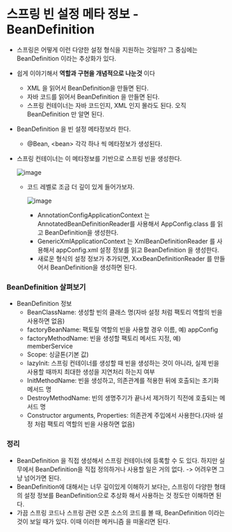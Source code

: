 # 스프링 빈 설정 메타 정보 - BeanDefinition

* 스프링은 어떻게 이런 다양한 설정 형식을 지원하는 것일까? 그 중심에는 BeanDefinition 이라는 추상화가 있다.

* 쉽게 이야기해서 **역할과 구현을 개념적으로 나눈것** 이다

  * XML 을 읽어서 BeanDefinition을 만들면 된다.
  * 자바 코드를 읽어서 BeanDefinition 을 만들면 된다.
  * 스프링 컨테이너는 자바 코드인지, XML 인지 몰라도 된다. 오직 BeanDefinition 만 알면 된다.

* BeanDefinition 을 빈 설정 메타정보라 한다.

  * @Bean, \<bean> 각각 하나 씩 메타정보가 생성된다.

* 스프링 컨테이너는 이 메타정보를 기반으로 스프링 빈을 생성한다.

  ![image](https://user-images.githubusercontent.com/75933619/148640439-ab1fa380-8fda-4f68-89e9-a9734495d874.png)

  * 코드 레벨로 조금 더 깊이 있게 들어가보자.

    ![image](https://user-images.githubusercontent.com/75933619/148640822-cb94f082-1c63-46bf-b91e-79299550c1b0.png)

    * AnnotationConfigApplicationContext 는 AnnotatedBeanDefinitionReader를 사용해서 AppConfig.class 를 읽고 BeanDefinition을 생성한다.
    * GenericXmlApplicationContext 는 XmlBeanDefinitionReader 를 사용해서 appConfig.xml 설정 정보를 읽고 BeanDefinition 을 생성한다.
    * 새로운 형식의 설정 정보가 추가되면, XxxBeanDefinitionReader 를 만들어서 BeanDefinition을 생성하면 된다.

### BeanDefinition 살펴보기

* BeanDefinition 정보
  * BeanClassName: 생성할 빈의 클래스 명(자바 설정 처럼 팩토리 역할의 빈을 사용하면 없음)
  * factoryBeanName: 팩토릴 역할의 빈을 사용할 경우 이름, 예) appConfig
  * factoryMethodName: 빈을 생성할 팩토리 메서드 지정, 예) memberService
  * Scope: 싱글톤(기본 값)
  * lazyInit: 스프링 컨테이너를 생성할 때 빈을 생성하는 것이 아니라, 실제 빈을 사용할 때까지 최대한 생성을 지연처리 하는지 여부
  * InitMethodName: 빈을 생성하고, 의존관계를 적용한 뒤에 호출되는 초기화 메서드 명
  * DestroyMethodName: 빈의 생명주기가 끝나서 제거하기 직전에 호출되는 메서드 명
  * Constructor arguments, Properties: 의존관계 주입에서 사용한다.(자바 설정 처럼 팩토리 역할의 빈을 사용하면 없음)

### 정리

* BeanDefinition 을 직접 생성해서 스프링 컨테이너에 등록할 수 도 있다. 하지만 실무에서 BeanDefinition을 직접 정의하거나 사용할 일은 거의 없다. -> 어려우면 그냥 넘어가면 된다.
* BeanDefinition에 대해서는 너무 깊이있게 이해하기 보다는, 스프링이 다양한 형태의 설정 정보를 BeanDefinition으로 추상화 해서 사용하는 것 정도만 이해하면 된다.
* 가끔 스프링 코드나 스프링 관련 오픈 소스의 코드를 볼 때, BeanDefinition 이라는 것이 보일 때가 있다. 이때 이러한 메커니즘 을 떠올리면 된다.